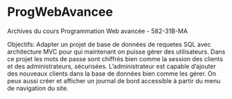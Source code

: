 # ProgWebAvancee 
Archives du cours 
Programmation Web avancée - 582-31B-MA  


Objectifs:
Adapter un  projet de base de données de requetes SQL avec architecture MVC pour qui maintenant on puisse gérer des utilisateurs. Dans ce projet les mots de passe sont chiffrés bien comme la session des clients et des administrateurs, sécurisées. L’administrateur est capable d’ajouter des nouveaux clients dans la base de données bien comme les gérer. On peux aussi créer et afficher un journal de bord accessible à partir du menu de navigation du site.
